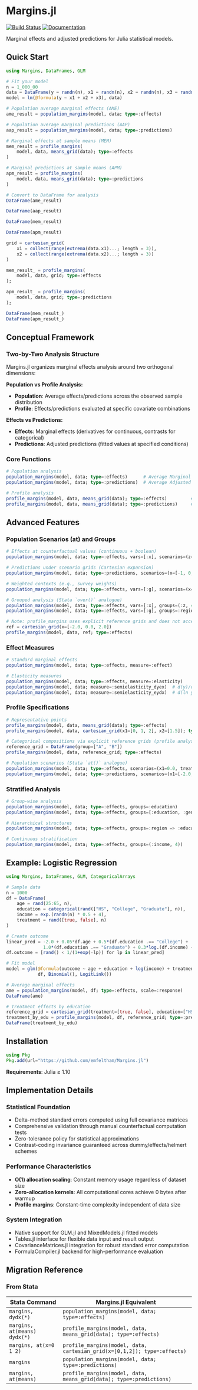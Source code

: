 # Margins.jl

[![Build Status](https://github.com/emfeltham/Margins.jl/workflows/CI/badge.svg)](https://github.com/emfeltham/Margins.jl/actions)
[![Documentation](https://img.shields.io/badge/docs-stable-blue.svg)](https://emfeltham.github.io/Margins.jl/stable/)

Marginal effects and adjusted predictions for Julia statistical models.

## Quick Start

```julia
using Margins, DataFrames, GLM

# Fit your model
n = 1_000_00
data = DataFrame(y = randn(n), x1 = randn(n), x2 = randn(n), x3 = randn(n))
model = lm(@formula(y ~ x1 + x2 + x3), data)

# Population average marginal effects (AME)
ame_result = population_margins(model, data; type=:effects)

# Population average marginal predictions (AAP)
aap_result = population_margins(model, data; type=:predictions)

# Marginal effects at sample means (MEM)
mem_result = profile_margins(
    model, data, means_grid(data); type=:effects
)

# Marginal predictions at sample means (APM)
apm_result = profile_margins(
    model, data, means_grid(data); type=:predictions
)

# Convert to DataFrame for analysis
DataFrame(ame_result)

DataFrame(aap_result)

DataFrame(mem_result)

DataFrame(apm_result)
```

```julia
grid = cartesian_grid(
    x1 = collect(range(extrema(data.x1)...; length = 3)),
    x2 = collect(range(extrema(data.x2)...; length = 3))
)

mem_result_ = profile_margins(
    model, data, grid; type=:effects
);

apm_result_ = profile_margins(
    model, data, grid; type=:predictions
);

DataFrame(mem_result_)
DataFrame(apm_result_)
```

## Conceptual Framework

### Two-by-Two Analysis Structure

Margins.jl organizes marginal effects analysis around two orthogonal dimensions:

**Population vs Profile Analysis:**
- **Population**: Average effects/predictions across the observed sample distribution
- **Profile**: Effects/predictions evaluated at specific covariate combinations

**Effects vs Predictions:**
- **Effects**: Marginal effects (derivatives for continuous, contrasts for categorical)
- **Predictions**: Adjusted predictions (fitted values at specified conditions)

### Core Functions

```julia
# Population analysis
population_margins(model, data; type=:effects)      # Average Marginal Effects
population_margins(model, data; type=:predictions)  # Average Adjusted Predictions

# Profile analysis
profile_margins(model, data, means_grid(data); type=:effects)         # Effects at Representative Points
profile_margins(model, data, means_grid(data); type=:predictions)     # Predictions at Representative Points
```

## Advanced Features

### Population Scenarios (at) and Groups
```julia
# Effects at counterfactual values (continuous + boolean)
population_margins(model, data; type=:effects, vars=[:x], scenarios=(z=0.5,))

# Predictions under scenario grids (Cartesian expansion)
population_margins(model, data; type=:predictions, scenarios=(x=[-1, 0, 1], treated=[true, false]))

# Weighted contexts (e.g., survey weights)
population_margins(model, data; type=:effects, vars=[:g], scenarios=(x=0.0,), weights=:w)

# Grouped analysis (Stata `over()` analogue)
population_margins(model, data; type=:effects, vars=[:x], groups=(:z, 4))     # quartiles of z
population_margins(model, data; type=:effects, vars=[:g], groups=:region => :gender)

# Note: profile_margins uses explicit reference grids and does not accept scenarios
ref = cartesian_grid(x=[-2.0, 0.0, 2.0])
profile_margins(model, data, ref; type=:effects)
```

### Effect Measures
```julia
# Standard marginal effects
population_margins(model, data; type=:effects, measure=:effect)

# Elasticity measures
population_margins(model, data; type=:effects, measure=:elasticity)
population_margins(model, data; measure=:semielasticity_dyex)  # d(y)/d(ln x)
population_margins(model, data; measure=:semielasticity_eydx)  # d(ln y)/dx
```

### Profile Specifications
```julia
# Representative points
profile_margins(model, data, means_grid(data); type=:effects)
profile_margins(model, data, cartesian_grid(x1=[0, 1, 2], x2=[1.5]); type=:effects)

# Categorical compositions via explicit reference grids (profile analysis only)
reference_grid = DataFrame(group=["A", "B"])
profile_margins(model, data, reference_grid; type=:effects)

# Population scenarios (Stata `at()` analogue)
population_margins(model, data; type=:effects, scenarios=(x1=0.0, treatment=true))
population_margins(model, data; type=:predictions, scenarios=(x1=[-2.0, 0.0, 2.0],))
```

### Stratified Analysis
```julia
# Group-wise analysis
population_margins(model, data; type=:effects, groups=:education)
population_margins(model, data; type=:effects, groups=[:education, :gender])

# Hierarchical structures
population_margins(model, data; type=:effects, groups=:region => :education)

# Continuous stratification
population_margins(model, data; type=:effects, groups=(:income, 4))
```

## Example: Logistic Regression

```julia
using Margins, DataFrames, GLM, CategoricalArrays

# Sample data
n = 1000
df = DataFrame(
    age = rand(25:65, n),
    education = categorical(rand(["HS", "College", "Graduate"], n)),
    income = exp.(randn(n) * 0.5 + 4),
    treatment = rand([true, false], n)
)

# Create outcome
linear_pred = -2.0 + 0.05*df.age + 0.5*(df.education .== "College") + 
              1.0*(df.education .== "Graduate") + 0.3*log.(df.income) + 1.5*df.treatment
df.outcome = [rand() < 1/(1+exp(-lp)) for lp in linear_pred]

# Fit model
model = glm(@formula(outcome ~ age + education + log(income) + treatment), 
            df, Binomial(), LogitLink())

# Average marginal effects
ame = population_margins(model, df; type=:effects, scale=:response)
DataFrame(ame)

# Treatment effects by education
reference_grid = cartesian_grid(treatment=[true, false], education=["HS", "College", "Graduate"])
treatment_by_edu = profile_margins(model, df, reference_grid; type=:predictions, scale=:response)
DataFrame(treatment_by_edu)
```

## Installation

```julia
using Pkg
Pkg.add(url="https://github.com/emfeltham/Margins.jl")
```

**Requirements**: Julia ≥ 1.10

## Implementation Details

### Statistical Foundation
- Delta-method standard errors computed using full covariance matrices
- Comprehensive validation through manual counterfactual computation tests
- Zero-tolerance policy for statistical approximations
- Contrast-coding invariance guaranteed across dummy/effects/helmert schemes

### Performance Characteristics
- **O(1) allocation scaling**: Constant memory usage regardless of dataset size
- **Zero-allocation kernels**: All computational cores achieve 0 bytes after warmup
- **Profile margins**: Constant-time complexity independent of data size

### System Integration
- Native support for GLM.jl and MixedModels.jl fitted models
- Tables.jl interface for flexible data input and result output
- CovarianceMatrices.jl integration for robust standard error computation
- FormulaCompiler.jl backend for high-performance evaluation

## Migration Reference

### From Stata

| Stata Command | Margins.jl Equivalent |
|---------------|----------------------|
| `margins, dydx(*)` | `population_margins(model, data; type=:effects)` |
| `margins, at(means) dydx(*)` | `profile_margins(model, data, means_grid(data); type=:effects)` |
| `margins, at(x=0 1 2)` | `profile_margins(model, data, cartesian_grid(x=[0,1,2]); type=:effects)` |
| `margins` | `population_margins(model, data; type=:predictions)` |
| `margins, at(means)` | `profile_margins(model, data, means_grid(data); type=:predictions)` |
